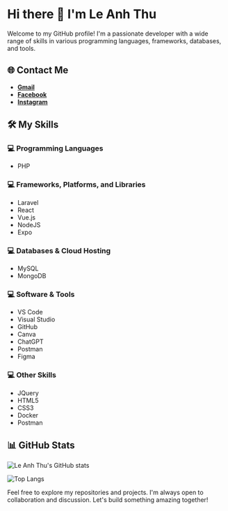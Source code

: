 # Hi there 👋 I'm Le Anh Thu

Welcome to my GitHub profile! I'm a passionate developer with a wide range of skills in various programming languages, frameworks, databases, and tools. 

## 🌐 Contact Me
- **[Gmail](mailto:your-email@gmail.com)**
- **[Facebook](https://www.facebook.com/your-profile)**
- **[Instagram](https://www.instagram.com/your-profile)**

## 🛠 My Skills 

### 💻 Programming Languages
- PHP

### 💻 Frameworks, Platforms, and Libraries
- Laravel
- React
- Vue.js
- NodeJS
- Expo

### 💻 Databases & Cloud Hosting
- MySQL
- MongoDB

### 💻 Software & Tools
- VS Code
- Visual Studio
- GitHub
- Canva
- ChatGPT
- Postman
- Figma

### 💻 Other Skills
- JQuery
- HTML5
- CSS3
- Docker
- Postman

## 📊 GitHub Stats

![Le Anh Thu's GitHub stats](https://github-readme-stats.vercel.app/api?username=your-github-username&show_icons=true&theme=radical)

![Top Langs](https://github-readme-stats.vercel.app/api/top-langs/?username=your-github-username&layout=compact&theme=radical)

Feel free to explore my repositories and projects. I'm always open to collaboration and discussion. Let's build something amazing together!
